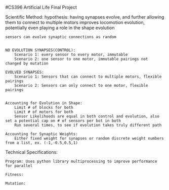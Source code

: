 #CS396 Artificial Life Final Project

Scientific Method:
    hypothesis: having synapses evolve, and further allowing them to connect to multiple motors improves locomotion evolution, potentially even playing a role in the shape evolution

    sensors can evolve synaptic connections as random


    NO EVOLUTION SYNAPSES(CONTROL):
        Scenario 1: every sensor to every motor, immutable
        Scenario 2: one sensor to one motor, immutable pairings not changed by mutation

    EVOLVED SYNAPSES:
        Scenario 1: Sensors that can connect to multiple motors, flexible pairings
        Scenario 2: Sensors can only connect to one motor, flexible pairings


    Accounting for Evolution in Shape:
        Limit # of blocks for both
        Limit # of motors for both
        Sensor Likelihoods are equal in both control and evolution, also set a potential cap on # of sensors per bot in both
        Run several times, to see if evolution takes truly different path

    Accounting for Synaptic Weights:
        Either fixed weight for synapses or random discrete weight numbers from a list, ex. (-1,-0.5,0.5,1)

Technical Specifications:

    Program: Uses python library multiprocessing to improve performance for parallel

    Fitness:

    Mutation:




